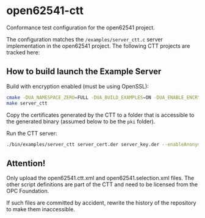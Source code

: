 # open62541-ctt
Conformance test configuration for the open62541 project.

The configuration matches the `/examples/server_ctt.c` server implementation in the open62541 project.
The following CTT projects are tracked here:

## How to build launch the Example Server

Build with encryption enabled (must be using OpenSSL):
```bash
cmake -DUA_NAMESPACE_ZERO=FULL -DUA_BUILD_EXAMPLES=ON -DUA_ENABLE_ENCRYPTION=OPENSSL <source-dir>
make server_ctt
```

Copy the certificates generated by the CTT to a folder that is accessible to the generated binary (assumed below to be the `pki` folder).

Run the CTT server:
```bash
./bin/examples/server_ctt server_cert.der server_key.der --enableAnonymous --secureChannelTrustListFolder ./pki/ApplicationInstance_PKI/trusted/certs --secureChannelIssuerListFolder ./pki/ApplicationInstance_PKI/issuers/certs --secureChannelRevocationListFolder ./pki/ApplicationInstance_PKI/issuers/crl --sessionTrustListFolder ./pki/X509UserIdentity_PKI/trusted/certs --sessionIssuerListFolder ./pki/X509UserIdentity_PKI/issuers/certs --sessionRevocationListFolder ./pki/X509UserIdentity_PKI/issuers/crl
```

## Attention!
Only upload the open62541.ctt.xml and open62541.selection.xml files.
The other script definitions are part of the CTT and need to be licensed from the OPC Foundation.

If such files are committed by accident, rewrite the history of the repository to make them inaccessible.
